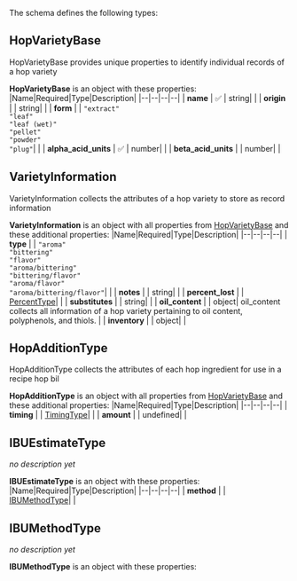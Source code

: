 The schema defines the following types:

## HopVarietyBase 

HopVarietyBase provides unique properties to identify individual records of a hop variety

**HopVarietyBase** is an object with these properties:
|Name|Required|Type|Description|
|--|--|--|--|
| **name** | :white_check_mark: | string|  |
| **origin** |  | string|  |
| **form** |  | `"extract"`<br/>`"leaf"`<br/>`"leaf (wet)"`<br/>`"pellet"`<br/>`"powder"`<br/>`"plug"`|  |
| **alpha_acid_units** | :white_check_mark: | number|  |
| **beta_acid_units** |  | number|  |

## VarietyInformation 

VarietyInformation collects the attributes of a hop variety to store as record information

**VarietyInformation** is an object with all properties from [HopVarietyBase](#hopvarietybase) and these additional properties:
|Name|Required|Type|Description|
|--|--|--|--|
| **type** |  | `"aroma"`<br/>`"bittering"`<br/>`"flavor"`<br/>`"aroma/bittering"`<br/>`"bittering/flavor"`<br/>`"aroma/flavor"`<br/>`"aroma/bittering/flavor"`|  |
| **notes** |  | string|  |
| **percent_lost** |  | [PercentType](measureable_units.json.md#percenttype)|  |
| **substitutes** |  | string|  |
| **oil_content** |  | object| oil_content collects all information of a hop variety pertaining to oil content, polyphenols, and thiols. |
| **inventory** |  | object|  |

## HopAdditionType 

HopAdditionType collects the attributes of each hop ingredient for use in a recipe hop bil

**HopAdditionType** is an object with all properties from [HopVarietyBase](#hopvarietybase) and these additional properties:
|Name|Required|Type|Description|
|--|--|--|--|
| **timing** |  | [TimingType](timing.json.md#timingtype)|  |
| **amount** |  | undefined|  |

## IBUEstimateType 

*no description yet*

**IBUEstimateType** is an object with these properties:
|Name|Required|Type|Description|
|--|--|--|--|
| **method** |  | [IBUMethodType](#ibumethodtype)|  |

## IBUMethodType 

*no description yet*

**IBUMethodType** is an object with these properties:

